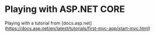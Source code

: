 ﻿# Playing with ASP.NET CORE

Playing with a tutorial from [docs.asp.net] (https://docs.asp.net/en/latest/tutorials/first-mvc-app/start-mvc.html)
